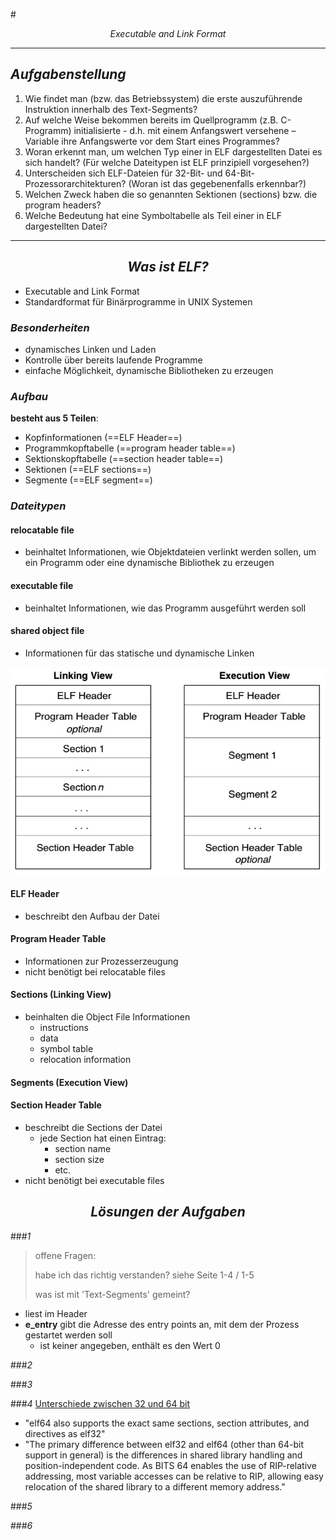 #<center>_Executable and Link Format_</center>
***
## _Aufgabenstellung_
1. Wie findet man (bzw. das Betriebssystem) die erste auszuführende Instruktion innerhalb des Text-Segments?
2. Auf welche Weise bekommen bereits im Quellprogramm (z.B. C-Programm) initialisierte - d.h. mit einem Anfangswert versehene – Variable ihre Anfangswerte vor dem Start eines Programmes?
3. Woran erkennt man, um welchen Typ einer in ELF dargestellten Datei es sich handelt? (Für welche Dateitypen ist ELF prinzipiell vorgesehen?)
4. Unterscheiden sich ELF-Dateien für 32-Bit- und 64-Bit-Prozessorarchitekturen? (Woran ist das gegebenenfalls erkennbar?)
5. Welchen Zweck haben die so genannten Sektionen (sections) bzw. die program headers?
6. Welche Bedeutung hat eine Symboltabelle als Teil einer in ELF dargestellten Datei?

***

## <center>_Was ist ELF?_</center>
- Executable and Link Format
- Standardformat für Binärprogramme in UNIX Systemen

### _Besonderheiten_
- dynamisches Linken und Laden
- Kontrolle über bereits laufende Programme
- einfache Möglichkeit, dynamische Bibliotheken zu erzeugen

### _Aufbau_
**besteht aus 5 Teilen**:
- Kopfinformationen (==ELF Header==)
- Programmkopftabelle (==program header table==)
- Sektionskopftabelle (==section header table==)
- Sektionen (==ELF sections==)
- Segmente (==ELF segment==)

### _Dateitypen_
#### relocatable file
- beinhaltet Informationen, wie Objektdateien verlinkt werden sollen, um ein Programm oder eine dynamische Bibliothek zu erzeugen

#### executable file
- beinhaltet Informationen, wie das Programm ausgeführt werden soll

#### shared object file
- Informationen für das statische und dynamische Linken

![](res/linking_executable_view.jpg)

#### ELF Header
- beschreibt den Aufbau der Datei

#### Program Header Table
- Informationen zur Prozesserzeugung
- nicht benötigt bei relocatable files

#### Sections (Linking View)
- beinhalten die Object File Informationen
	- instructions
	- data
	- symbol table
	- relocation information

#### Segments (Execution View)

#### Section Header Table
- beschreibt die Sections der Datei
	- jede Section hat einen Eintrag:
		- section name
		- section size
		- etc.
- nicht benötigt bei executable files

## <center>_Lösungen der Aufgaben_</center>
###_1_
> offene Fragen:
> 
> habe ich das richtig verstanden? siehe Seite 1-4 / 1-5
> 
> was ist mit 'Text-Segments' gemeint? 

- liest im Header
- **e_entry** gibt die Adresse des entry points an, mit dem der Prozess gestartet werden soll
	- ist keiner angegeben, enthält es den Wert 0

###_2_


###_3_


###_4_
[Unterschiede zwischen 32 und 64 bit](https://www.tortall.net/projects/yasm/manual/html/objfmt-elf64.html)
- "elf64 also supports the exact same sections, section attributes, and directives as elf32"
- "The primary difference between elf32 and elf64 (other than 64-bit support in general) is the differences in shared library handling and position-independent code. As BITS 64 enables the use of RIP-relative addressing, most variable accesses can be relative to RIP, allowing easy relocation of the shared library to a different memory address."

###_5_


###_6_ 

